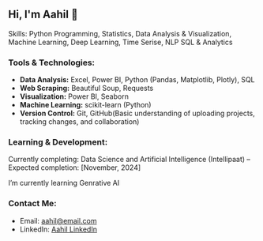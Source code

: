 
## Hi, I'm Aahil 👋  
Skills: Python Programming, Statistics, Data Analysis & Visualization, Machine Learning, Deep Learning, Time Serise, NLP SQL & Analytics
### Tools & Technologies:
- **Data Analysis:** Excel, Power BI, Python (Pandas, Matplotlib, Plotly), SQL
- **Web Scraping:** Beautiful Soup, Requests
- **Visualization:** Power BI, Seaborn
- **Machine Learning:** scikit-learn (Python)
- **Version Control:** Git, GitHub(Basic understanding of uploading projects, tracking changes, and collaboration)

  
### Learning & Development:
Currently completing:
Data Science and Artificial Intelligence (Intellipaat) – Expected completion: [November, 2024]

I’m currently learning Genrative AI

### Contact Me:
- Email: aahil@email.com
- LinkedIn: [Aahil LinkedIn](https://www.linkedin.com/in/aahil-profile)
